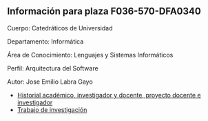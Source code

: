 ## Información para plaza F036-570-DFA0340

Cuerpo: Catedráticos de Universidad

Departamento: Informática

Área de Conocimiento: Lenguajes y Sistemas Informáticos

Perfil: Arquitectura del Software

Autor: Jose Emilio Labra Gayo

- [Historial académico, investigador y docente, proyecto docente e investigador](pdf/pdocInves.pdf)
- [Trabajo de investigación](pdf/trabajoInves.pdf)



